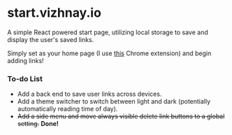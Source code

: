 # start.vizhnay.io

A simple React powered start page, utilizing local storage to save and display the user's saved links.

Simply set as your home page (I use [this](https://chrome.google.com/webstore/detail/new-tab-redirect/icpgjfneehieebagbmdbhnlpiopdcmna) Chrome extension) and begin adding links!

### To-do List

- Add a back end to save user links across devices.
- Add a theme switcher to switch between light and dark (potentially automatically reading time of day).
- ~~Add a side menu and move always visible delete link buttons to a global setting.~~ __Done!__
